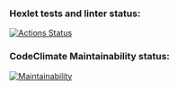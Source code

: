 ### Hexlet tests and linter status:
[![Actions Status](https://github.com/petrovanna/backend-project-lvl1/workflows/hexlet-check/badge.svg)](https://github.com/petrovanna/backend-project-lvl1/actions)

### CodeClimate Maintainability status:
[![Maintainability](https://api.codeclimate.com/v1/badges/9815b59dacaa03280837/maintainability)](https://codeclimate.com/github/petrovanna/backend-project-lvl1/maintainability)
